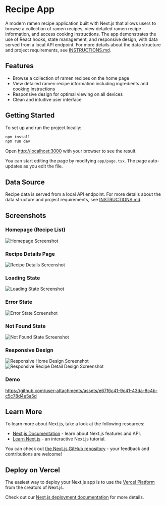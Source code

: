 # Recipe App

A modern ramen recipe application built with Next.js that allows users to browse a collection of ramen recipes, view detailed ramen recipe information, and access cooking instructions. The app demonstrates the use of React hooks, state management, and responsive design, with data served from a local API endpoint. For more details about the data structure and project requirements, see [INSTRUCTIONS.md](./INSTRUCTIONS.md).

## Features
- Browse a collection of ramen recipes on the home page
- View detailed ramen recipe information including ingredients and cooking instructions
- Responsive design for optimal viewing on all devices
- Clean and intuitive user interface

## Getting Started

To set up and run the project locally:

```bash
npm install
npm run dev
```

Open [http://localhost:3000](http://localhost:3000) with your browser to see the result.

You can start editing the page by modifying `app/page.tsx`. The page auto-updates as you edit the file.

## Data Source

Recipe data is served from a local API endpoint. For more details about the data structure and project requirements, see [INSTRUCTIONS.md](./INSTRUCTIONS.md).

## Screenshots

### Homepage (Recipe List)
![Homepage Screenshot](./public/screenshots/homepage.png)

### Recipe Details Page
![Recipe Details Screenshot](/public/screenshots/recipeDetail.png)

### Loading State
![Loading State Screenshot](/public/screenshots/homeLoading.png)

### Error State
![Error State Screenshot](/public/screenshots/error.png)

### Not Found State
![Not Found State Screenshot](/public/screenshots/notFound.png)

### Responsive Design
![Responsive Home Design Screenshot](/public/screenshots/homeResponsive.png)
![Responsive Recipe Detail Design Screenshot](/public/screenshots/detailResponsive.png)

### Demo
https://github.com/user-attachments/assets/e67f6c41-9c41-43da-8c4b-c5c78d4e5a5d



## Learn More

To learn more about Next.js, take a look at the following resources:

- [Next.js Documentation](https://nextjs.org/docs) - learn about Next.js features and API.
- [Learn Next.js](https://nextjs.org/learn) - an interactive Next.js tutorial.

You can check out [the Next.js GitHub repository](https://github.com/vercel/next.js) - your feedback and contributions are welcome!

## Deploy on Vercel

The easiest way to deploy your Next.js app is to use the [Vercel Platform](https://vercel.com/new?utm_medium=default-template&filter=next.js&utm_source=create-next-app&utm_campaign=create-next-app-readme) from the creators of Next.js.

Check out our [Next.js deployment documentation](https://nextjs.org/docs/app/building-your-application/deploying) for more details.
